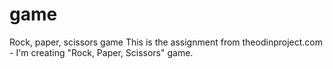 # game
Rock, paper, scissors game
This is the assignment from theodinproject.com - I'm creating "Rock, Paper, Scissors" game.
